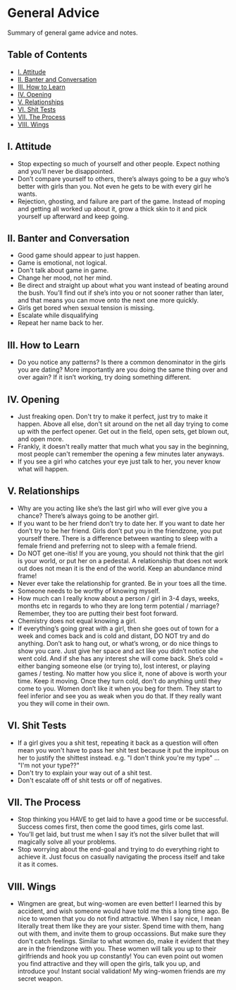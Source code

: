 # General Advice
Summary of general game advice and notes.

## Table of Contents

* [I. Attitude](#i-attitude)
* [II. Banter and Conversation](#ii-banter-and-conversation)
* [III. How to Learn](#iii-how-to-learn)
* [IV. Opening](#iv-opening)
* [V. Relationships](#v-relationships)
* [VI. Shit Tests](#vi-shit-tests)
* [VII. The Process](#vii-the-process)
* [VIII. Wings](#viii-wings)

## I. Attitude

* Stop expecting so much of yourself and other people. Expect nothing and you’ll never be
disappointed.
* Don’t compare yourself to others, there’s always going to be a guy who’s better with girls than 
you. Not even he gets to be with every girl he wants.
* Rejection, ghosting, and failure are part of the game. Instead of moping and getting all worked 
up about it, grow a thick skin to it and pick yourself up afterward and keep going.

## II. Banter and Conversation

* Good game should appear to just happen.
* Game is emotional, not logical.
* Don't talk about game in game.
* Change her mood, not her mind.
* Be direct and straight up about what you want instead of beating around the bush. You’ll find 
out if she’s into you or not sooner rather than later, and that means you can move onto the next
one more quickly.
* Girls get bored when sexual tension is missing.
* Escalate while disqualifying
* Repeat her name back to her.

## III. How to Learn

* Do you notice any patterns? Is there a common denominator in the girls you are dating? More 
importantly are you doing the same thing over and over again? If it isn’t working, try doing
something different.


## IV. Opening

* Just freaking open. Don't try to make it perfect, just try to make it happen. Above all else, 
don't sit around on the net all day trying to come up with the perfect opener. Get out in the 
field, open sets, get blown out, and open more.
* Frankly, it doesn't really matter that much what you say in the beginning, most people can't 
remember the opening a few minutes later anyways.
* If you see a girl who catches your eye just talk to her, you never know what will happen.

## V. Relationships

* Why are you acting like she’s the last girl who will ever give you a chance? There’s always 
going to be another girl.
* If you want to be her friend don’t try to date her. If you want to date her don’t try to be her 
friend. Girls don’t put you in the friendzone, you put yourself there. There is a difference between
wanting to sleep with a female friend and preferring not to sleep with a female friend.
* Do NOT get one-itis! If you are young, you should not think that the girl is your world, or
put her on a pedestal. A relationship that does not work out does not mean it is the end of the
world. Keep an abundance mind frame!
* Never ever take the relationship for granted. Be in your toes all the time. 
* Someone needs to be worthy of knowing myself.
* How much can I really know about a person / girl in 3-4 days, weeks, months etc in regards to
who they are long term potential / marriage? Remember, they too are putting their best foot 
forward.
* Chemistry does not equal knowing a girl.
* If everything’s going great with a girl, then she goes out of town for a week and comes back 
and is cold and distant, DO NOT try and do anything. Don’t ask to hang out, or what’s wrong, or 
do nice things to show you care. Just give her space and act like you didn’t notice she went cold.
And if she has any interest she will come back.
She’s cold = either banging someone else (or trying to), lost interest, or playing games / testing.
No matter how you slice it, none of above is worth your time. Keep it moving. 
Once they turn cold, don't do anything until they come to you. Women don’t like it when you beg 
for them. They start to feel inferior and see you as weak when you do that. If they really want 
you they will come in their own.

## VI. Shit Tests

* If a girl gives you a shit test, repeating it back as a question will often mean you won't have
to pass her shit test because it put the impitous on her to justify the shittest instead. e.g.
"I don't think you're my type" ... "I'm not your type??"
* Don't try to explain your way out of a shit test.
* Don't escalate off of shit tests or off of negatives.

## VII. The Process

* Stop thinking you HAVE to get laid to have a good time or be successful. Success comes first, 
then come the good times, girls come last.
* You’ll get laid, but trust me when I say it’s not the silver bullet that will magically solve 
all your problems.
* Stop worrying about the end-goal and trying to do everything right to achieve it. Just focus on 
casually navigating the process itself and take it as it comes.

## VIII. Wings

* Wingmen are great, but wing-women are even better! I learned this by accident, and wish someone 
would have told me this a long time ago. Be nice to women that you do not find attractive.
When I say nice, I mean literally treat them like they are your sister. Spend time with them,
hang out with them, and invite them to group occassions. But make sure they don't catch feelings.
Similar to what women do, make it evident that they are in the friendzone with you.
These women will talk you up to their girlfriends and hook you up constantly! You can even point
out women you find attractive and they will open the girls, talk you up, and introduce you!
Instant social validation! My wing-women friends are my secret weapon.
